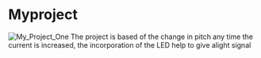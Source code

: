 # Myproject
![My_Project_One](https://github.com/HoseaKamau/Myproject/assets/172508721/4aa34f7c-7635-46cd-9086-ffab423a9961)
The project is based of the change in pitch any time the current is increased, the incorporation of the LED help to give alight signal
